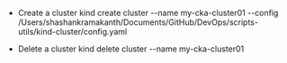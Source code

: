 - Create a cluster
kind create cluster --name my-cka-cluster01 --config /Users/shashankramakanth/Documents/GitHub/DevOps/scripts-utils/kind-cluster/config.yaml

- Delete a cluster
kind delete cluster --name my-cka-cluster01
